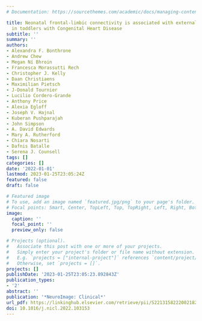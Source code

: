 ```yaml
---
# Documentation: https://sourcethemes.com/academic/docs/managing-content/

title: Neonatal frontal-limbic connectivity is associated with externalizing behaviours
  in toddlers with Congenital Heart Disease
subtitle: ''
summary: ''
authors:
- Alexandra F. Bonthrone
- Andrew Chew
- Megan Ní Bhroin
- Francesca Morassutti Rech
- Christopher J. Kelly
- Daan Christiaens
- Maximilian Pietsch
- J-Donald Tournier
- Lucilio Cordero-Grande
- Anthony Price
- Alexia Egloff
- Joseph V. Hajnal
- Kuberan Pushparajah
- John Simpson
- A. David Edwards
- Mary A. Rutherford
- Chiara Nosarti
- Dafnis Batalle
- Serena J. Counsell
tags: []
categories: []
date: '2022-01-01'
lastmod: 2023-01-25T23:05:24Z
featured: false
draft: false

# Featured image
# To use, add an image named `featured.jpg/png` to your page's folder.
# Focal points: Smart, Center, TopLeft, Top, TopRight, Left, Right, BottomLeft, Bottom, BottomRight.
image:
  caption: ''
  focal_point: ''
  preview_only: false

# Projects (optional).
#   Associate this post with one or more of your projects.
#   Simply enter your project's folder or file name without extension.
#   E.g. `projects = ["internal-project"]` references `content/project/deep-learning/index.md`.
#   Otherwise, set `projects = []`.
projects: []
publishDate: '2023-01-25T23:05:23.892843Z'
publication_types:
- '2'
abstract: ''
publication: '*NeuroImage: Clinical*'
url_pdf: https://linkinghub.elsevier.com/retrieve/pii/S2213158222002182
doi: 10.1016/j.nicl.2022.103153
---
```

